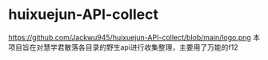 # huixuejun-API-collect
https://github.com/Jackwu945/huixuejun-API-collect/blob/main/logo.png
本项目旨在对慧学君散落各目录的野生api进行收集整理，主要用了万能的f12
